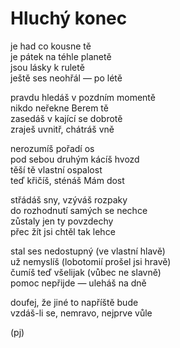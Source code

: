 Hluchý konec
============

je had co kousne tě  
je pátek na téhle planetě  
jsou lásky k ruletě  
ještě ses neohřál — po létě

pravdu hledáš v pozdním momentě  
nikdo neřekne Berem tě  
zasedáš v kající se dobrotě  
zraješ uvnitř, chátráš vně 

nerozumíš pořadí os  
pod sebou druhým kácíš hvozd  
těší tě vlastní ospalost  
teď křičíš, sténáš Mám dost

střádáš sny, vzýváš rozpaky  
do rozhodnutí samých se nechce  
zůstaly jen ty povzdechy  
přec žít jsi chtěl tak lehce

stal ses nedostupný (ve vlastní hlavě)  
už nemyslíš (lobotomií prošel jsi hravě)  
čumíš teď všelijak (vůbec ne slavně)  
pomoc nepřijde — uleháš na dně

doufej, že jiné to napříště bude  
vzdáš-li se, nemravo, nejprve vůle

(pj)

